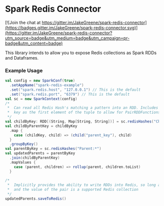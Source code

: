 # Spark Redis Connector

[![Join the chat at https://gitter.im/JakeGreene/spark-redis-connector](https://badges.gitter.im/JakeGreene/spark-redis-connector.svg)](https://gitter.im/JakeGreene/spark-redis-connector?utm_source=badge&utm_medium=badge&utm_campaign=pr-badge&utm_content=badge)

This library intends to allow you to expose Redis collections as Spark RDDs and Dataframes.

### Example Usage
```scala
val config = new SparkConf(true)
  .setAppName("spark-redis-example")
  .set("spark.redis.host", "127.0.0.1") // This is the default
  .set("spark.redis.port", "6379") // This is the default
val sc = new SparkContext(config)
/*
 *  Can read all Redis Hash's matching a pattern into an RDD. Includes the
 *  key as the first element of the tuple to allow for PairRDDFunctions
 */
val childByKey: RDD[(String, Map[String, String])] = sc.redisHashes("Child:*")
val childByParentKey = childByKey
  .map {
    case (childKey, child) => (child("parent_key"), child)
  }
  .groupByKey()
val parentByKey = sc.redisHashes("Parent:*")
val updatedParents = parentByKey
  .join(childByParentKey)
  .mapValues {
    case (parent, children) => rollup(parent, children.toList)
  }
      
/*
 *  Implicitly provides the ability to write RDDs into Redis, so long as the RDD contains pairs
 *  and the value of the pair is a supported Redis collection
 */
updatedParents.saveToRedis()
```
